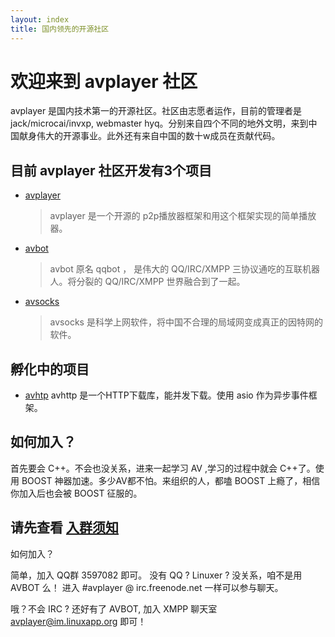 ```yaml
---
layout: index
title: 国内领先的开源社区
---
```


欢迎来到 avplayer 社区
===

avplayer 是国内技术第一的开源社区。社区由志愿者运作，目前的管理者是 jack/microcai/invxp, webmaster hyq。分别来自四个不同的地外文明，来到中国献身伟大的开源事业。此外还有来自中国的数十w成员在贡献代码。

## 目前 avplayer 社区开发有3个项目

 + [avplayer](http://avplayer.avplayer.org) 
  
	>	avplayer 是一个开源的 p2p播放器框架和用这个框架实现的简单播放器。

 + [avbot](http://qqbot.avplayer.org) 
  
	>	avbot 原名 qqbot ， 是伟大的 QQ/IRC/XMPP 三协议通吃的互联机器人。将分裂的 QQ/IRC/XMPP 世界融合到了一起。

 + [avsocks](https://github.com/avplayer/avsocks) 
  
      >	avsocks 是科学上网软件，将中国不合理的局域网变成真正的因特网的软件。

## 孵化中的项目

* [avhtp](https://github.com/avplayer/avhttp)
   avhttp 是一个HTTP下载库，能并发下载。使用 asio 作为异步事件框架。

## 如何加入？

首先要会 C++。不会也没关系，进来一起学习 AV ,学习的过程中就会 C++了。使用 BOOST 神器加速。多少AV都不怕。来组织的人，都嗑 BOOST 上瘾了，相信你加入后也会被 BOOST 征服的。

## 请先查看 [入群须知](/newbeefaq.html)

如何加入？

简单，加入 QQ群 3597082 即可。 没有 QQ ? Linuxer ? 没关系，咱不是用 AVBOT 么！ 进入 \#avplayer @ irc.freenode.net 一样可以参与聊天。

哦？不会 IRC ? 还好有了 AVBOT, 加入 XMPP 聊天室 avplayer@im.linuxapp.org 即可！
